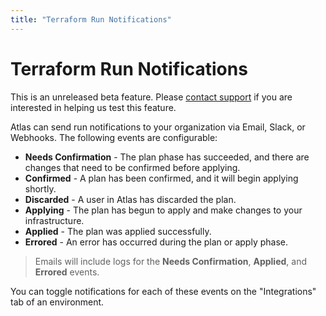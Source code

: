 ```yaml
---
title: "Terraform Run Notifications"
---
```


# Terraform Run Notifications

<div class="alert info">
  <span class="alert-text">
    This is an unreleased beta feature. Please <a href="/help/support">contact support</a> if you are interested in helping us test this feature.
  </span>
</div>

Atlas can send run notifications to your organization via Email, Slack, or
Webhooks. The following events are configurable:

- **Needs Confirmation** - The plan phase has succeeded, and there are changes
  that need to be confirmed before applying.
- **Confirmed** - A plan has been confirmed, and it will begin applying
  shortly.
- **Discarded** - A user in Atlas has discarded the plan.
- **Applying** - The plan has begun to apply and make changes to your
  infrastructure.
- **Applied** - The plan was applied successfully.
- **Errored** - An error has occurred during the plan or apply phase.

> Emails will include logs for the **Needs Confirmation**, **Applied**, and
> **Errored** events.

You can toggle notifications for each of these events on the "Integrations" tab
of an environment.
